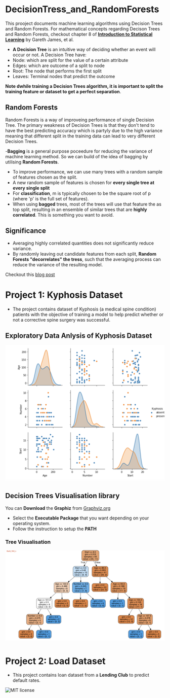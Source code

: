 # DecisionTress_and_RandomForests
 This prooject documents machine learning algorithms using Decision Trees and Random Forests. For mathematical concepts regarding Decison Trees and Random Forests, checkout chapter 8 of **[Introduction to Statistical Learning](https://blog.princehonest.com/stat-learning/)** by Gareth James, et al. 

- **A Decision Tree** is an intuitive way of deciding whether an event will occur or not. A Decision Tree have:
 - Node: which are split for the value of a certain attribute
 - Edges: which are outcome of a split to node
 - Root: The node that performs the first split
 - Leaves: Terminal nodes that predict the outcome

**Note dwhile training a Decision Trees algorithm, it is important to split the training feature or dataset to get a perfect separation**.

## Random Forests

Random Forests is a way of improveing performance of single Decision Tree. The primary weakness of Decision Trees is that they don't tend to have the best predicting accuracy which is partyly due to the high variance meaning that different split in the training data can lead to very different Decision Trees.

-**Bagging** is a general purpose poceedure for reducing the variance of machine learning method. So we can build of the idea of bagging by utilising **Random Forests**.
- To improve performance, we can use many trees with a random sample of features chosen as the split.
- A new random sample of features is chosen for **every single tree at every single split**
- For **classification**, m is typically chosen to be the square root of p (where 'p' is the full set of features).
- When using **bagged** trees, most of the trees will use that feature the as top split, resulting in an ensemble of similar trees that are **highly correlated**. This is something you want to avoid.

## Significance 
- Averaging highly correlated quantities does not significantly reduce variance.
- By randomly leaving out candidate features from each split, **Random Forests "decorrelates" the tress**, such that the averaging process can reduce the variance of the resulting model.

Checkout this [blog post](https://towardsdatascience.com/enchanted-random-forest-b08d418cb411#.hh7n1co54)

# Project 1: Kyphosis Dataset
- The project contains dataset of Kyphosis (a medical spine condition) patients with the objective of training a model to help predict whether or not a corrective spine surgery was successful. 

## Exploratory Data Anlysis of Kyphosis Dataset
![Exploratory_Data_Analysis](./images/EDA.png)

## Decision Trees Visualisation library
You can **Download** the **Graphiz** from [Graphviz.org](https://graphviz.org/download)
- Select the **Executable Package** that you want depending on your operating system.
- Follow the instruction to setup the **PATH**

### Tree Visualisation
![Tree_visualisation](./images/Decision_tree_output.png)


# Project 2: Load Dataset
- This project contains loan dataset from a **Lending Club** to predict default rates.











![MIT license](https://img.shields.io/badge/License-MIT-blue.svg)
